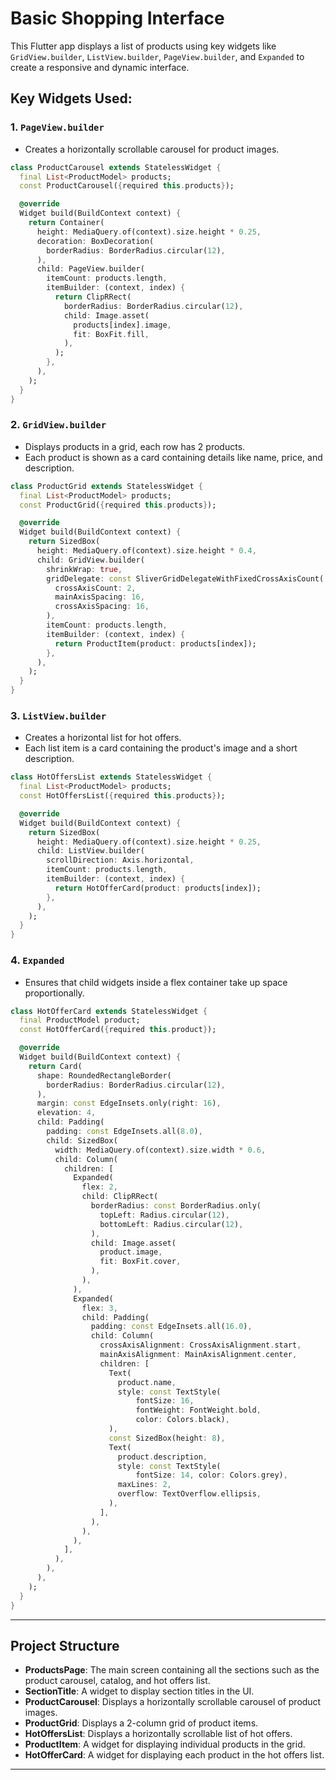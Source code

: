 # Basic Shopping Interface

This Flutter app displays a list of products using key widgets like `GridView.builder`, `ListView.builder`, `PageView.builder`, and `Expanded` to create a responsive and dynamic interface.

## Key Widgets Used:

### 1. `PageView.builder`
- Creates a horizontally scrollable carousel for product images.

```dart
class ProductCarousel extends StatelessWidget {
  final List<ProductModel> products;
  const ProductCarousel({required this.products});

  @override
  Widget build(BuildContext context) {
    return Container(
      height: MediaQuery.of(context).size.height * 0.25,
      decoration: BoxDecoration(
        borderRadius: BorderRadius.circular(12),
      ),
      child: PageView.builder(
        itemCount: products.length,
        itemBuilder: (context, index) {
          return ClipRRect(
            borderRadius: BorderRadius.circular(12),
            child: Image.asset(
              products[index].image,
              fit: BoxFit.fill,
            ),
          );
        },
      ),
    );
  }
}
```

### 2. `GridView.builder`
- Displays products in a grid, each row has 2 products.
- Each product is shown as a card containing details like name, price, and description.

```dart
class ProductGrid extends StatelessWidget {
  final List<ProductModel> products;
  const ProductGrid({required this.products});

  @override
  Widget build(BuildContext context) {
    return SizedBox(
      height: MediaQuery.of(context).size.height * 0.4,
      child: GridView.builder(
        shrinkWrap: true,
        gridDelegate: const SliverGridDelegateWithFixedCrossAxisCount(
          crossAxisCount: 2,
          mainAxisSpacing: 16,
          crossAxisSpacing: 16,
        ),
        itemCount: products.length,
        itemBuilder: (context, index) {
          return ProductItem(product: products[index]);
        },
      ),
    );
  }
}
```

### 3. `ListView.builder`
- Creates a horizontal list for hot offers.
- Each list item is a card containing the product's image and a short description.

```dart
class HotOffersList extends StatelessWidget {
  final List<ProductModel> products;
  const HotOffersList({required this.products});

  @override
  Widget build(BuildContext context) {
    return SizedBox(
      height: MediaQuery.of(context).size.height * 0.25,
      child: ListView.builder(
        scrollDirection: Axis.horizontal,
        itemCount: products.length,
        itemBuilder: (context, index) {
          return HotOfferCard(product: products[index]);
        },
      ),
    );
  }
}

```

### 4. `Expanded`
- Ensures that child widgets inside a flex container take up space proportionally.

```dart
class HotOfferCard extends StatelessWidget {
  final ProductModel product;
  const HotOfferCard({required this.product});

  @override
  Widget build(BuildContext context) {
    return Card(
      shape: RoundedRectangleBorder(
        borderRadius: BorderRadius.circular(12),
      ),
      margin: const EdgeInsets.only(right: 16),
      elevation: 4,
      child: Padding(
        padding: const EdgeInsets.all(8.0),
        child: SizedBox(
          width: MediaQuery.of(context).size.width * 0.6,
          child: Column(
            children: [
              Expanded(
                flex: 2,
                child: ClipRRect(
                  borderRadius: const BorderRadius.only(
                    topLeft: Radius.circular(12),
                    bottomLeft: Radius.circular(12),
                  ),
                  child: Image.asset(
                    product.image,
                    fit: BoxFit.cover,
                  ),
                ),
              ),
              Expanded(
                flex: 3,
                child: Padding(
                  padding: const EdgeInsets.all(16.0),
                  child: Column(
                    crossAxisAlignment: CrossAxisAlignment.start,
                    mainAxisAlignment: MainAxisAlignment.center,
                    children: [
                      Text(
                        product.name,
                        style: const TextStyle(
                            fontSize: 16,
                            fontWeight: FontWeight.bold,
                            color: Colors.black),
                      ),
                      const SizedBox(height: 8),
                      Text(
                        product.description,
                        style: const TextStyle(
                            fontSize: 14, color: Colors.grey),
                        maxLines: 2,
                        overflow: TextOverflow.ellipsis,
                      ),
                    ],
                  ),
                ),
              ),
            ],
          ),
        ),
      ),
    );
  }
}
```

---

## Project Structure

- **ProductsPage**: The main screen containing all the sections such as the product carousel, catalog, and hot offers list.
- **SectionTitle**: A widget to display section titles in the UI.
- **ProductCarousel**: Displays a horizontally scrollable carousel of product images.
- **ProductGrid**: Displays a 2-column grid of product items.
- **HotOffersList**: Displays a horizontally scrollable list of hot offers.
- **ProductItem**: A widget for displaying individual products in the grid.
- **HotOfferCard**: A widget for displaying each product in the hot offers list.

---
